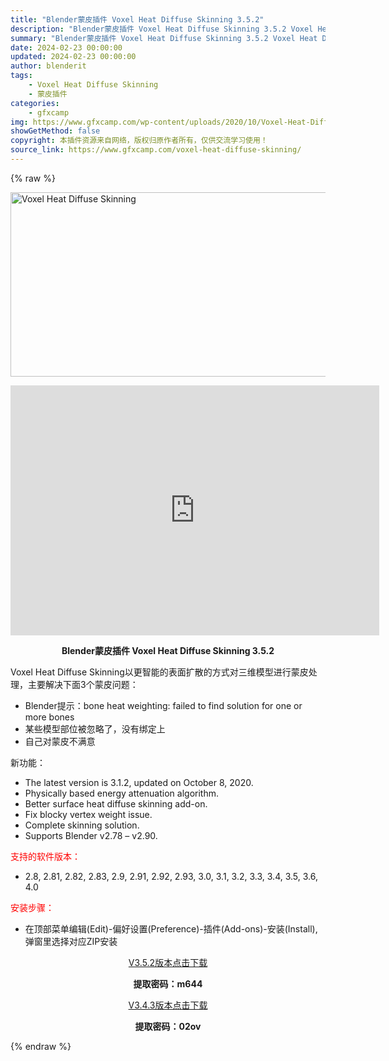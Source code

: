 ```yaml
---
title: "Blender蒙皮插件 Voxel Heat Diffuse Skinning 3.5.2"
description: "Blender蒙皮插件 Voxel Heat Diffuse Skinning 3.5.2 Voxel Heat Diffuse Skinning以更智能的表面扩散的方式对三维模型进行蒙皮处理，主要解..."
summary: "Blender蒙皮插件 Voxel Heat Diffuse Skinning 3.5.2 Voxel Heat Diffuse Skinning以更智能的表面扩散的方式对三维模型进行蒙皮处理，主要解..."
date: 2024-02-23 00:00:00
updated: 2024-02-23 00:00:00
author: blenderit
tags: 
    - Voxel Heat Diffuse Skinning
    - 蒙皮插件
categories:
    - gfxcamp
img: https://www.gfxcamp.com/wp-content/uploads/2020/10/Voxel-Heat-Diffuse-Skinning.jpg
showGetMethod: false
copyright: 本插件资源来自网络，版权归原作者所有，仅供交流学习使用！
source_link: https://www.gfxcamp.com/voxel-heat-diffuse-skinning/
---
```


{% raw %}
<div><p><img decoding="async" class="aligncenter size-full wp-image-89696" src="https://www.gfxcamp.com/wp-content/uploads/2020/10/Voxel-Heat-Diffuse-Skinning.jpg" data-src="https://www.gfxcamp.com/wp-content/uploads/2020/10/Voxel-Heat-Diffuse-Skinning.jpg" alt="Voxel Heat Diffuse Skinning" width="590" height="295" data-srcset="https://www.gfxcamp.com/wp-content/uploads/2020/10/Voxel-Heat-Diffuse-Skinning.jpg 590w, https://www.gfxcamp.com/wp-content/uploads/2020/10/Voxel-Heat-Diffuse-Skinning-150x75.jpg 150w, https://www.gfxcamp.com/wp-content/uploads/2020/10/Voxel-Heat-Diffuse-Skinning-160x80.jpg 160w, https://www.gfxcamp.com/wp-content/uploads/2020/10/Voxel-Heat-Diffuse-Skinning-490x245.jpg 490w" data-sizes="(max-width: 590px) 100vw, 590px"></p><p style="text-align: center;"><iframe loading="lazy" src="https://player.youku.com/embed/XNDkyODI2OTcxMg==" width="590" height="400" frameborder="0" allowfullscreen="allowfullscreen"></iframe></p><p style="text-align: center;"><strong>Blender蒙皮插件 Voxel Heat Diffuse Skinning 3.5.2</strong></p><p style="text-align: left;">Voxel Heat Diffuse Skinning以更智能的表面扩散的方式对三维模型进行蒙皮处理，主要解决下面3个蒙皮问题：</p><ul>
<li style="text-align: left;">Blender提示：bone heat weighting: failed to find solution for one or more bones</li>
<li style="text-align: left;">某些模型部位被忽略了，没有绑定上</li>
<li style="text-align: left;">自己对蒙皮不满意</li>
</ul><p>新功能：</p><ul>
<li>The latest version is 3.1.2, updated on October 8, 2020.</li>
<li>Physically based energy attenuation algorithm.</li>
<li>Better surface heat diffuse skinning add-on.</li>
<li>Fix blocky vertex weight issue.</li>
<li>Complete skinning solution.</li>
<li>Supports Blender v2.78 – v2.90.</li>
</ul><p><span style="color: #ff0000;">支持的软件版本：</span></p><ul>
<li>2.8, 2.81, 2.82, 2.83, 2.9, 2.91, 2.92, 2.93, 3.0, 3.1, 3.2, 3.3, 3.4, 3.5, 3.6, 4.0</li>
</ul><p><span style="color: #ff0000;">安装步骤：</span></p><ul>
<li>在顶部菜单编辑(Edit)-偏好设置(Preference)-插件(Add-ons)-安装(Install),弹窗里选择对应ZIP安装</li>
</ul><p style="text-align: center;"><a class="maxbutton-3 maxbutton maxbutton-baidu" target="_blank" rel="noopener" href="https://pan.baidu.com/s/1cLXtde7Brb8lwm0tPVtTHQ?pwd=m644"><span class="mb-text">V3.5.2版本点击下载</span></a></p><p style="text-align: center;"><strong>提取密码：m644</strong></p><p style="text-align: center;"><a class="maxbutton-3 maxbutton maxbutton-baidu" target="_blank" rel="noopener" href="https://pan.baidu.com/s/1VBqahm9l8H0VwchWpTJs8A?pwd=02ov"><span class="mb-text">V3.4.3版本点击下载</span></a></p><p style="text-align: center;"><strong>提取密码：02ov</strong></p></div>
<div style="display: none">gfxcamp</div>
{% endraw %}